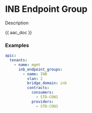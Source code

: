 # INB Endpoint Group

Description

{{ aac_doc }}
### Examples

```yaml
apic:
  tenants:
    - name: mgmt
      inb_endpoint_groups:
        - name: INB
          vlan: 2
          bridge_domain: inb
          contracts:
            consumers:
              - STD-CON1
            providers:
              - STD-CON1
```
